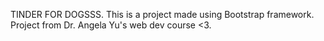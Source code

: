 TINDER FOR DOGSSS. This is a project made using Bootstrap framework.
Project from Dr. Angela Yu's web dev course <3.
